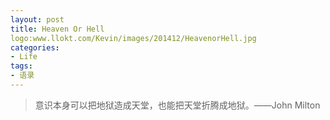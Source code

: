 ```yaml
---
layout: post
title: Heaven Or Hell
logo:www.llokt.com/Kevin/images/201412/HeavenorHell.jpg
categories: 
- Life
tags:
- 语录
---
```

> 意识本身可以把地狱造成天堂，也能把天堂折腾成地狱。——John Milton